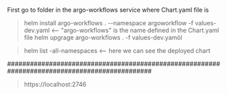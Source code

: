 First go to folder in the argo-workflows service where Chart.yaml file is

> helm install argo-workflows . --namespace argoworkflow -f values-dev.yaml     <-- "argo-workflows" is the name defined in the Chart.yaml file
> helm upgrage argo-workflows . -f values-dev.yamöl

> helm list -all-namespaces     <-- here we can see the deployed chart

##############################################################################################

> https://localhost:2746
